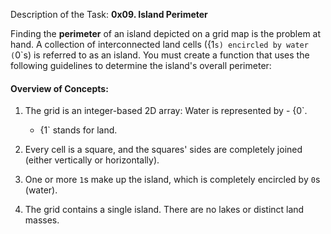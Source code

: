 Description of the Task: **0x09. Island Perimeter**

Finding the **perimeter** of an island depicted on a grid map is the problem at hand. A collection of interconnected land cells ({1`s) encircled by water (`0`s) is referred to as an island. You must create a function that uses the following guidelines to determine the island's overall perimeter:

#### **Overview of Concepts**:
1. The grid is an integer-based 2D array:
   Water is represented by - {0`.
   - {1` stands for land.

2. Every cell is a square, and the squares' sides are completely joined (either vertically or horizontally).

3. One or more `1`s make up the island, which is completely encircled by `0`s (water).

4. The grid contains a single island. There are no lakes or distinct land masses.
